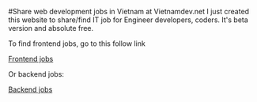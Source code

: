 #Share web development jobs in Vietnam at Vietnamdev.net
I just created this website to share/find IT job for Engineer developers, coders. It's beta version and absolute free.

To find frontend jobs, go to this follow link

[Frontend jobs](https://vietnamdev.net/jobs/frontend)

Or backend jobs:

[Backend jobs](https://vietnamdev.net/jobs/backend)